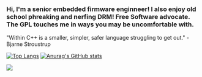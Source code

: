 ### Hi, I'm a senior embedded firmware enginneer! I also enjoy old school phreaking and nerfing DRM! Free Software advocate. The GPL touches me in ways you may be uncomfortable with.

"Within C++ is a smaller, simpler, safer language struggling to get out." -Bjarne Stroustrup

[![Top Langs](https://github-readme-stats.vercel.app/api/top-langs/?username=cinderblocks&show_icons=true&theme=transparent)](https://github.com/anuraghazra/github-readme-stats)
[![Anurag's GitHub stats](https://github-readme-stats.vercel.app/api?username=cinderblocks&show_icons=true&theme=transparent)](https://github.com/anuraghazra/github-readme-stats)

![](https://github.com/cinderblocks/cinderblocks/blob/main/undefined.gif)

